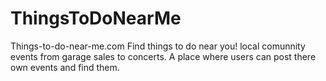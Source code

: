# ThingsToDoNearMe
Things-to-do-near-me.com Find things to do near you!  local comunnity events from garage sales to concerts.  A place where users can post there own events and find them.
